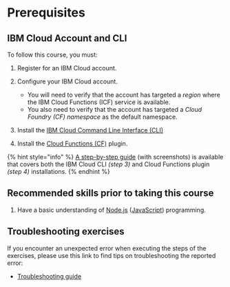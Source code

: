 # Prerequisites

## IBM Cloud Account and CLI

To follow this course, you must:

1. Register for an IBM Cloud account.

2. Configure your IBM Cloud account.
    - You will need to verify that the account has targeted a _region_ where the IBM Cloud Functions (ICF) service is available.
    - You also need to verify that the account has targeted a _Cloud Foundry (CF) namespace_ as the default namespace.
3. Install the [IBM Cloud Command Line Interface (CLI)](https://cloud.ibm.com/docs/cli?topic=cloud-cli-getting-started)
4. Install the [Cloud Functions (CF)](https://cloud.ibm.com/functions/learn/cli) plugin.

{% hint style="info" %}
[A step-by-step guide](https://github.com/IBM/cloud-functions-workshops/tree/master/prereqs) (with screenshots) is available that covers both the IBM Cloud CLI _(step 3)_ and Cloud Functions plugin _(step 4)_ installations.
{% endhint %}

## Recommended skills prior to taking this course

1. Have a basic understanding of [Node.js](https://nodejs.org/) ([JavaScript](https://nodejs.org/about/)) programming.


## Troubleshooting exercises

If you encounter an unexpected error when executing the steps of the exercises, please use this link to find tips on troubleshooting the reported error:

* [Troubleshooting guide](TROUBLESHOOTING.md)
